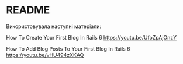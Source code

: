 # README

Використовувала наступні матеріали:

How To Create Your First Blog In Rails 6
https://youtu.be/UfoZpAjOnzY

How To Add Blog Posts To Your First Blog In Rails 6
https://youtu.be/vHU494zXKAQ
